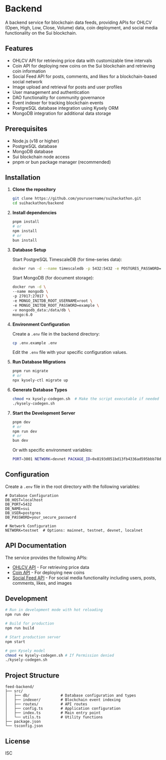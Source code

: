# Backend

A backend service for blockchain data feeds, providing APIs for OHLCV (Open, High, Low, Close, Volume) data, coin deployment, and social media functionality on the Sui blockchain.

## Features

- OHLCV API for retrieving price data with customizable time intervals
- Coin API for deploying new coins on the Sui blockchain and retrieving coin information
- Social Feed API for posts, comments, and likes for a blockchain-based social network
- Image upload and retrieval for posts and user profiles
- User management and authentication
- DAO functionality for community governance
- Event indexer for tracking blockchain events
- PostgreSQL database integration using Kysely ORM
- MongoDB integration for additional data storage

## Prerequisites

- Node.js (v18 or higher)
- PostgreSQL database
- MongoDB database
- Sui blockchain node access
- pnpm or bun package manager (recommended)

## Installation

1. **Clone the repository**

   ```bash
   git clone https://github.com/yourusername/suihackathon.git
   cd suihackathon/backend
   ```

2. **Install dependencies**

   ```bash
   pnpm install
   # or
   npm install
   # or
   bun install
   ```

3. **Database Setup**

   Start PostgreSQL TimescaleDB (for time-series data):

   ```bash
   docker run -d --name timescaledb -p 5432:5432 -e POSTGRES_PASSWORD=password timescale/timescaledb-ha:pg17
   ```

   Start MongoDB (for document storage):

   ```bash
   docker run -d \
   --name mongodb \
   -p 27017:27017 \
   -e MONGO_INITDB_ROOT_USERNAME=root \
   -e MONGO_INITDB_ROOT_PASSWORD=example \
   -v mongodb_data:/data/db \
   mongo:6.0
   ```

4. **Environment Configuration**

   Create a `.env` file in the backend directory:

   ```bash
   cp .env.example .env
   ```

   Edit the `.env` file with your specific configuration values.

5. **Run Database Migrations**

   ```bash
   pnpm run migrate
   # or
   npx kysely-ctl migrate up
   ```

6. **Generate Database Types**

   ```bash
   chmod +x kysely-codegen.sh  # Make the script executable if needed
   ./kysely-codegen.sh
   ```

7. **Start the Development Server**

   ```bash
   pnpm dev
   # or
   npm run dev
   # or
   bun dev
   ```

   Or with specific environment variables:

   ```bash
   PORT=3001 NETWORK=devnet PACKAGE_ID=0x8193d051bd13fb4336ad595bbb78dac06fa64ff1c3c3c184483ced397c9d2116 pnpm run dev
   ```

## Configuration

Create a `.env` file in the root directory with the following variables:

```
# Database Configuration
DB_HOST=localhost
DB_PORT=5432
DB_NAME=sui
DB_USER=postgres
DB_PASSWORD=your_secure_password

# Network Configuration
NETWORK=testnet  # Options: mainnet, testnet, devnet, localnet
```

## API Documentation

The service provides the following APIs:

- [OHLCV API](./docs/ohlcv-api.md) - For retrieving price data
- [Coin API](./docs/coin-api.md) - For deploying new coins
- [Social Feed API](./docs/social-feed-api.md) - For social media functionality including users, posts, comments, likes, and images

## Development

```bash
# Run in development mode with hot reloading
npm run dev

# Build for production
npm run build

# Start production server
npm start

# gen Kysely model
chmod +x kysely-codegen.sh # If Permission denied
./kysely-codegen.sh
```

## Project Structure

```
feed-backend/
├── src/
│   ├── db/              # Database configuration and types
│   ├── indexer/         # Blockchain event indexing
│   ├── routes/          # API routes
│   ├── config.ts        # Application configuration
│   ├── index.ts         # Main entry point
│   └── utils.ts         # Utility functions
├── package.json
└── tsconfig.json
```

## License

ISC
